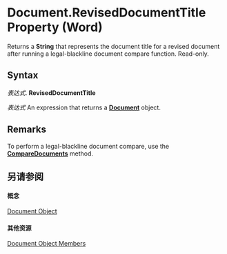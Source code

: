 
# Document.RevisedDocumentTitle Property (Word)

Returns a  **String** that represents the document title for a revised document after running a legal-blackline document compare function. Read-only.


## Syntax

 _表达式_. **RevisedDocumentTitle**

 _表达式_ An expression that returns a **[Document](8d83487a-2345-a036-a916-971c9db5b7fb.md)** object.


## Remarks

To perform a legal-blackline document compare, use the  **[CompareDocuments](511c811f-3f2b-9b93-f339-32324569a765.md)** method.


## 另请参阅


#### 概念


[Document Object](8d83487a-2345-a036-a916-971c9db5b7fb.md)
#### 其他资源


[Document Object Members](http://msdn.microsoft.com/library/fc9ab457-0888-f917-3d52-387168ac23b9%28Office.15%29.aspx)
